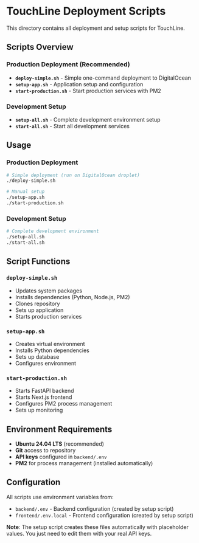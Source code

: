 # TouchLine Deployment Scripts

This directory contains all deployment and setup scripts for TouchLine.

## Scripts Overview

### Production Deployment (Recommended)
- **`deploy-simple.sh`** - Simple one-command deployment to DigitalOcean
- **`setup-app.sh`** - Application setup and configuration
- **`start-production.sh`** - Start production services with PM2

### Development Setup
- **`setup-all.sh`** - Complete development environment setup
- **`start-all.sh`** - Start all development services

## Usage

### Production Deployment
```bash
# Simple deployment (run on DigitalOcean droplet)
./deploy-simple.sh

# Manual setup
./setup-app.sh
./start-production.sh
```

### Development Setup
```bash
# Complete development environment
./setup-all.sh
./start-all.sh
```

## Script Functions

### `deploy-simple.sh`
- Updates system packages
- Installs dependencies (Python, Node.js, PM2)
- Clones repository
- Sets up application
- Starts production services

### `setup-app.sh`
- Creates virtual environment
- Installs Python dependencies
- Sets up database
- Configures environment

### `start-production.sh`
- Starts FastAPI backend
- Starts Next.js frontend
- Configures PM2 process management
- Sets up monitoring

## Environment Requirements

- **Ubuntu 24.04 LTS** (recommended)
- **Git** access to repository
- **API keys** configured in `backend/.env`
- **PM2** for process management (installed automatically)

## Configuration

All scripts use environment variables from:
- `backend/.env` - Backend configuration (created by setup script)
- `frontend/.env.local` - Frontend configuration (created by setup script)

**Note**: The setup script creates these files automatically with placeholder values. You just need to edit them with your real API keys. 